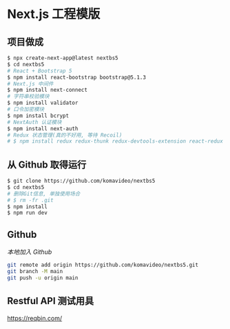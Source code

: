 Next.js 工程模版
=================

## 项目做成

```bash
$ npx create-next-app@latest nextbs5
$ cd nextbs5
# React + Bootstrap 5
$ npm install react-bootstrap bootstrap@5.1.3
# Next.js 中间件
$ npm install next-connect
# 字符串校验模块
$ npm install validator
# 口令加密模块
$ npm install bcrypt
# NextAuth 认证模块
$ npm install next-auth
# Redux 状态管理(真的不好用, 等待 Recoil)
# $ npm install redux redux-thunk redux-devtools-extension react-redux next-redux-wrapper
```

## 从 Github 取得运行

```bash
$ git clone https://github.com/komavideo/nextbs5
$ cd nextbs5
# 删除Git信息, 单独使用场合
# $ rm -fr .git
$ npm install
$ npm run dev
```

## Github

*本地加入 Github*

```bash
git remote add origin https://github.com/komavideo/nextbs5.git
git branch -M main
git push -u origin main
```

## Restful API 测试用具

https://reqbin.com/
